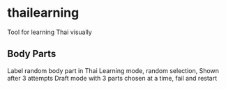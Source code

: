 # thailearning
Tool for learning Thai visually

## Body Parts
Label random body part in Thai
Learning mode, random selection, Shown after 3 attempts
Draft mode with 3 parts chosen at a time, fail and restart

